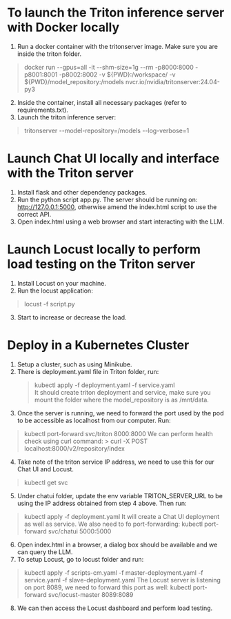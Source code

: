 # To launch the Triton inference server with Docker locally

1. Run a docker container with the tritonserver image. Make sure you are inside the triton folder.
  > docker run --gpus=all -it --shm-size=1g --rm -p8000:8000 -p8001:8001 -p8002:8002 -v ${PWD}:/workspace/ -v ${PWD}/model_repository:/models nvcr.io/nvidia/tritonserver:24.04-py3
2. Inside the container, install all necessary packages (refer to requirements.txt).
3. Launch the triton inference server:
  > tritonserver --model-repository=/models --log-verbose=1


# Launch Chat UI locally and interface with the Triton server

1. Install flask and other dependency packages.
2. Run the python script app.py. The server should be running on: http://127.0.0.1:5000, otherwise amend the index.html script to use the correct API.
3. Open index.html using a web browser and start interacting with the LLM.


# Launch Locust locally to perform load testing on the Triton server

1. Install Locust on your machine.
2. Run the locust application: 
  > locust -f script.py
3. Start to increase or decrease the load.


# Deploy in a Kubernetes Cluster

1) Setup a cluster, such as using Minikube.
2) There is deployment.yaml file in Triton folder, run:
   > kubectl apply -f deployment.yaml -f service.yaml  
   It should create triton deployment and service, make sure you mount the folder where the model_repository is as /mnt/data. 
3) Once the server is running, we need to forward the port used by the pod to be accessible as localhost from our computer. Run:
  > kubectl port-forward svc/triton 8000:8000
    We can perform health check using curl command:
    > curl -X POST localhost:8000/v2/repository/index
4) Take note of the triton service IP address, we need to use this for our Chat UI and Locust.
  > kubectl get svc
5) Under chatui folder, update the env variable TRITON_SERVER_URL to be using the IP address obtained from step 4 above. Then run:
  > kubectl apply -f deployment.yaml
  It will create a Chat UI deployment as well as service. We also need to fo port-forwarding:
  > kubectl port-forward svc/chatui 5000:5000
6) Open index.html in a browser, a dialog box should be available and we can query the LLM.
7) To setup Locust, go to locust folder and run:
  > kubectl apply -f scripts-cm.yaml -f master-deployment.yaml -f service.yaml -f slave-deployment.yaml
  The Locust server is listening on port 8089, we need to forward this port as well:
  > kubectl port-forward svc/locust-master 8089:8089
8) We can then access the Locust dashboard and perform load testing.
